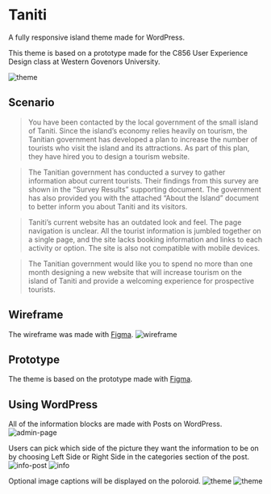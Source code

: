 # Taniti
A fully responsive island theme made for WordPress. 

This theme is based on a prototype made for the C856 User Experience Design class at Western Govenors University.

![theme](https://i.imgur.com/eUnvObg.png)

## Scenario

> You have been contacted by the local government of the small island of Taniti. Since the island’s economy relies heavily on tourism, the Tanitian government has developed a plan to increase the number of tourists who visit the island and its attractions. As part of this plan, they have hired you to design a tourism website.

> The Tanitian government has conducted a survey to gather information about current tourists. Their findings from this survey are shown in the “Survey Results” supporting document. The government has also provided you with the attached “About the Island” document to better inform you about Taniti and its visitors.

> Taniti’s current website has an outdated look and feel. The page navigation is unclear. All the tourist information is jumbled together on a single page, and the site lacks booking information and links to each activity or option. The site is also not compatible with mobile devices.

> The Tanitian government would like you to spend no more than one month designing a new website that will increase tourism on the island of Taniti and provide a welcoming experience for prospective tourists.

## Wireframe
The wireframe was made with [Figma](https://www.figma.com/file/HRkLasFykMNk1gG3aPAFXs/Wireframing-(Copy)?node-id=77%3A432).
![wireframe](https://i.imgur.com/Wf3Kiqp.png)

## Prototype
The theme is based on the prototype made with [Figma](https://www.figma.com/proto/IqT0i0JOUz33OYMnH5NQ2B/Taniti-Prototype?node-id=434373%3A891&scaling=min-zoom&page-id=434373%3A728&starting-point-node-id=434373%3A891&hide-ui=1).


## Using WordPress
All of the information blocks are made with Posts on WordPress. 
![admin-page](https://i.imgur.com/2yjJHI9.png)

Users can pick which side of the picture they want the information to be on by choosing Left Side or Right Side in the categories section of the post.
![info-post](https://i.imgur.com/1Pl0oHc.png)
![info](https://i.imgur.com/bnj1L8l.png)

Optional image captions will be displayed on the poloroid.
![theme](https://i.imgur.com/mEOXK7b.png)
![theme](https://i.imgur.com/wWIOUmf.png)

